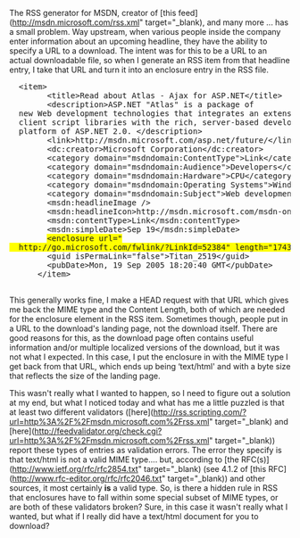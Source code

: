 The RSS generator for MSDN, creator of [this feed](http://msdn.microsoft.com/rss.xml" target="_blank), and many more ... has a small problem. Way upstream, when various people inside the company enter information about an upcoming headline, they have the ability to specify a URL to a download. The intent was for this to be a URL to an actual downloadable file, so when I generate an RSS item from that headline entry, I take that URL and turn it into an enclosure entry in the RSS file.

<pre>
  &lt;item&gt;
        &lt;title&gt;Read about Atlas - Ajax for ASP.NET&lt;/title&gt;
        &lt;description&gt;ASP.NET "Atlas" is a package of
  new Web development technologies that integrates an extensive set of
  client script libraries with the rich, server-based development
  platform of ASP.NET 2.0. &lt;/description&gt;
        &lt;link&gt;http://msdn.microsoft.com/asp.net/future/&lt;/link&gt;
        &lt;dc:creator&gt;Microsoft Corporation&lt;/dc:creator&gt;
        &lt;category domain="msdndomain:ContentType"&gt;Link&lt;/category&gt;
        &lt;category domain="msdndomain:Audience"&gt;Developers&lt;/category&gt;
        &lt;category domain="msdndomain:Hardware"&gt;CPU&lt;/category&gt;
        &lt;category domain="msdndomain:Operating Systems"&gt;Windows&lt;/category&gt;
        &lt;category domain="msdndomain:Subject"&gt;Web development&lt;/category&gt;
        &lt;msdn:headlineImage /&gt;
        &lt;msdn:headlineIcon&gt;http://msdn.microsoft.com/msdn-online/shared/graphics/icons/offsite.gif&lt;/msdn:headlineIcon&gt;
        &lt;msdn:contentType&gt;Link&lt;/msdn:contentType&gt;
        &lt;msdn:simpleDate&gt;Sep 19&lt;/msdn:simpleDate&gt;
        <span style="background-color: #FFFF00">&lt;enclosure url="
  http://go.microsoft.com/fwlink/?LinkId=52384" length="17437" type="text/html; charset=utf-8" /&gt;</span>
        &lt;guid isPermaLink="false"&gt;Titan_2519&lt;/guid&gt;
        &lt;pubDate&gt;Mon, 19 Sep 2005 18:20:40 GMT&lt;/pubDate&gt;
      &lt;/item&gt;

</pre>

This generally works fine, I make a HEAD request with that URL which gives me back the MIME type and the Content Length, both of which are needed for the enclosure element in the RSS item. Sometimes though, people put in a URL to the download's landing page, not the download itself. There are good reasons for this, as the download page often contains useful information and/or multiple localized versions of the download, but it was not what I expected. In this case, I put the enclosure in with the MIME type I get back from that URL, which ends up being &#8216;text/html' and with a byte size that reflects the size of the landing page.

This wasn't really what I wanted to happen, so I need to figure out a solution at my end, but what I noticed today and what has me a little puzzled is that at least two different validators ([here](http://rss.scripting.com/?url=http%3A%2F%2Fmsdn.microsoft.com%2Frss.xml" target="_blank) and [here](http://feedvalidator.org/check.cgi?url=http%3A%2F%2Fmsdn.microsoft.com%2Frss.xml" target="_blank)) report these types of entries as validation errors. The error they specify is that text/html is not a valid MIME type.... but, according to [the RFC(s)](http://www.ietf.org/rfc/rfc2854.txt" target="_blank) (see 4.1.2 of [this RFC](http://www.rfc-editor.org/rfc/rfc2046.txt" target="_blank)) and other sources, it most certainly **is** a valid type. So, is there a hidden rule in RSS that enclosures have to fall within some special subset of MIME types, or are both of these validators broken? Sure, in this case it wasn't really what I wanted, but what if I really did have a text/html document for you to download?
